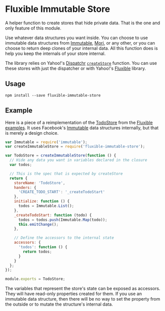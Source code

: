 # Fluxible Immutable Store

A helper function to create stores that hide private data.  That is the one and
only feature of this module.

Use whatever data structures you want inside.  You can choose to use immutable
data structures from [Immutable][immutable], [Mori][mori], or any other, or you
can choose to return deep clones of your internal data.  All this function does
is help you keep the internals of your store internal.

The library relies on Yahoo!'s [Dispatchr][dispatchr]
[`createStore`][createStore] function.  You can use these stores with just the
dispatcher or with Yahoo!'s [Fluxible][fluxible] library.

## Usage

```
npm install --save fluxible-immutable-store
```

## Example

Here is a piece of a reimplementation of the [TodoStore][todostore] from the
[Fluxible examples][fexamples].  It uses Facebook's [Immutable][immutable] data
structures internally, but that is merely a design choice.

```javascript
var Immutable = require('immutable');
var createImmutableStore = require('fluxible-immutable-store');

var TodoStore = createImmutableStore(function () {
  // Hide any data you want in variables declared in the closure
  var todos;

  // This is the spec that is expected by createStore
  return {
    storeName: 'TodoStore',
    handers: {
      'CREATE_TODO_START': '_createTodoStart'
    },
    initialize: function () {
      todos = Immutable.List();
    },
    _createTodoStart: function (todo) {
      todos = todos.push(Immutable.Map(todo));
      this.emitChange();
    },

    // Define the accessors to the internal state
    accessors: {
      'todos': function () {
        return todos;
      }
    }
  };
});

module.exports = TodoStore;
```

The variables that represent the store's state can be exposed as accessors.
They will have read-only properties created for them.  If you use an immutable
data structure, then there will be no way to set the property from the outside
or to mutate the structure's internal data.

[immutable]: http://facebook.github.io/immutable-js/
[mori]: http://swannodette.github.io/mori/
[dispatchr]: https://github.com/yahoo/dispatchr
[createStore]: https://github.com/yahoo/dispatchr#createstore
[fluxible]: http://www.fluxible.io/
[todostore]: https://github.com/yahoo/flux-examples/blob/master/todo/stores/TodoStore.js
[fexamples]: https://github.com/yahoo/flux-examples
